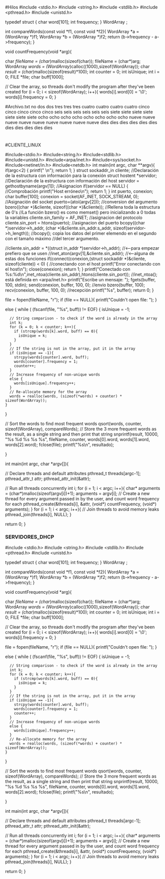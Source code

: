 #Hilos 
#include <stdio.h>
#include <string.h>
#include <stdlib.h>
#include <pthread.h>
#include <unistd.h>

typedef struct {
  char word[101];
  int frequency;
} WordArray ;

int compareWords(const void *f1, const void *f2){
  WordArray *a = (WordArray *)f1;
  WordArray *b = (WordArray *)f2;
  return (b->frequency - a->frequency);
}

void countFrequency(void *arg){
  
  char *fileName = (char*)malloc(sizeof(char));
  fileName = (char*)arg;
  WordArray *words = (WordArray*)calloc((1000),sizeof(WordArray));
  char *result = (char*)malloc(sizeof(result)*100);
  int counter = 0;
  int isUnique;
  int i = 0;
  FILE *file;
  char buff[1000];

  // Clear the array, so threads don't modify the program after they've been created
  for (i = 0; i < sizeof(WordArray); i++){
    words[i].word[0] = '\0';
    words[i].frequency = 0;
  }
  
  #Archivo.txt
  no
dos dos
tres tres tres
cuatro cuatro cuatro cuatro
cinco cinco cinco cinco cinco
seis seis seis seis seis seis
siete siete siete siete siete siete siete
ocho ocho ocho ocho ocho ocho ocho ocho
nueve nueve nueve nueve nueve nueve nueve nueve nueve
dies dies dies dies dies dies dies dies dies dies dies
  
  
  
  
  
  #
  #CLIENTE_LINUX
  
#include<stdio.h>
#include<string.h>
#include<stdlib.h>
#include<unistd.h>
#include<arpa/inet.h>
#include<sys/socket.h>
#include<netinet/in.h>
#include<netdb.h>
int main(int argc, char **argv){
  if(argc<2)
  {
    printf("<host> <puerto>\n");
    return 1;
  }
  struct sockaddr_in cliente; //Declaración de la estructura con información para la conexión
  struct hostent *servidor; //Declaración de la estructura con información del host
  servidor = gethostbyname(argv[1]); //Asignacion
  if(servidor == NULL)
  { //Comprobación
    printf("Host erróneo\n");
    return 1;
  }
  int puerto, conexion;
  char buffer[100];
  conexion = socket(AF_INET, SOCK_STREAM, 0); //Asignación del socket
  puerto=(atoi(argv[2])); //conversion del argumento
  bzero((char *)&cliente, sizeof((char *)&cliente)); //Rellena toda la estructura de 0's
        //La función bzero() es como memset() pero inicializando a 0 todas la variables
  cliente.sin_family = AF_INET; //asignacion del protocolo
  cliente.sin_port = htons(puerto); //asignacion del puerto
  bcopy((char *)servidor->h_addr, (char *)&cliente.sin_addr.s_addr, sizeof(servidor->h_length));
  //bcopy(); copia los datos del primer elemendo en el segundo con el tamaño máximo 
  //del tercer argumento.


  //cliente.sin_addr = *((struct in_addr *)servidor->h_addr); //<--para empezar prefiero que se usen
  //inet_aton(argv[1],&cliente.sin_addr); //<--alguna de estas dos funciones
  if(connect(conexion,(struct sockaddr *)&cliente, sizeof(cliente)) < 0)
  { //conectando con el host
    printf("Error conectando con el host\n");
    close(conexion);
    return 1;
  }
  printf("Conectado con %s:%d\n",inet_ntoa(cliente.sin_addr),htons(cliente.sin_port));
  //inet_ntoa(); está definida en <arpa/inet.h>
  printf("Escribe un mensaje: ");
  fgets(buffer, 100, stdin);
  send(conexion, buffer, 100, 0); //envio
  bzero(buffer, 100);
  recv(conexion, buffer, 100, 0); //recepción
  printf("%s", buffer);
return 0;
}

  
  

  file = fopen(fileName, "r");
  if (file == NULL){
    printf("Couldn't open file: ");
  }
      
  else {
    while ( (fscanf(file, "%s", buff)) != EOF)
    {
      isUnique = -1;

      // String comparison - to check if the word is already in the array
      int k;
      for (k = 0; k < counter; k++){
        if (strcmp(words[k].word, buff) == 0){
          isUnique = k;
        }
      }
      // If the string is not in the array, put it in the array
      if (isUnique == -1){
        strcpy(words[counter].word, buff);
        words[counter].frequency = 1;
        counter++;
      }
      // Increase frequency of non-unique words
      else {
        words[isUnique].frequency++;
      }
      // Re-allocate memory for the array
      words = realloc(words, (sizeof(*words) + counter) * sizeof(WordArray));  
    }
  }

  // Sort the words to find most frequent words
  qsort(words, counter, sizeof(WordArray), compareWords);
  // Store the 3 more frequent words as the result, as a single string and then print that string
  snprintf(result, 10000, "%s %d %s %s %s", fileName, counter, words[0].word, words[1].word, words[2].word);
  fclose(file);
  printf("%s\n", resultado);

}

int main(int argc, char *argv[]){
  
  // Declare threads and default attributes
  pthread_t threads[argc-1];
  pthread_attr_t attr;
  pthread_attr_init(&attr);

  // Run all threads concurrently
  int i;
  for (i = 1; i < argc; i++){
    char* arguments = (char*)malloc(sizeof(argv[i])+1);
    arguments = argv[i];
    // Create a new thread for every argument passed in by the user, and count word frequency for each
    pthread_create(&threads[i], &attr, (void*) countFrequency, (void*) arguments);
  }
  for (i = 1; i < argc; i++){
    // Join threads to avoid memory leaks
    pthread_join(threads[i], NULL);
  }

  return 0;
}



###  SERVIDORES_DHCP

#include <stdio.h>
#include <string.h>
#include <stdlib.h>
#include <pthread.h>
#include <unistd.h>

typedef struct {
  char word[101];
  int frequency;
} WordArray ;

int compareWords(const void *f1, const void *f2){
  WordArray *a = (WordArray *)f1;
  WordArray *b = (WordArray *)f2;
  return (b->frequency - a->frequency);
}

void countFrequency(void *arg){
  
  char *fileName = (char*)malloc(sizeof(char));
  fileName = (char*)arg;
  WordArray *words = (WordArray*)calloc((1000),sizeof(WordArray));
  char *result = (char*)malloc(sizeof(result)*100);
  int counter = 0;
  int isUnique;
  int i = 0;
  FILE *file;
  char buff[1000];

  // Clear the array, so threads don't modify the program after they've been created
  for (i = 0; i < sizeof(WordArray); i++){
    words[i].word[0] = '\0';
    words[i].frequency = 0;
  }

  file = fopen(fileName, "r");
  if (file == NULL){
    printf("Couldn't open file: ");
  }
      
  else {
    while ( (fscanf(file, "%s", buff)) != EOF)
    {
      isUnique = -1;

      // String comparison - to check if the word is already in the array
      int k;
      for (k = 0; k < counter; k++){
        if (strcmp(words[k].word, buff) == 0){
          isUnique = k;
        }
      }
      // If the string is not in the array, put it in the array
      if (isUnique == -1){
        strcpy(words[counter].word, buff);
        words[counter].frequency = 1;
        counter++;
      }
      // Increase frequency of non-unique words
      else {
        words[isUnique].frequency++;
      }
      // Re-allocate memory for the array
      words = realloc(words, (sizeof(*words) + counter) * sizeof(WordArray));  
    }
  }

  // Sort the words to find most frequent words
  qsort(words, counter, sizeof(WordArray), compareWords);
  // Store the 3 more frequent words as the result, as a single string and then print that string
  snprintf(result, 10000, "%s %d %s %s %s", fileName, counter, words[0].word, words[1].word, words[2].word);
  fclose(file);
  printf("%s\n", resultado);

}

int main(int argc, char *argv[]){
  
  // Declare threads and default attributes
  pthread_t threads[argc-1];
  pthread_attr_t attr;
  pthread_attr_init(&attr);

  // Run all threads concurrently
  int i;
  for (i = 1; i < argc; i++){
    char* arguments = (char*)malloc(sizeof(argv[i])+1);
    arguments = argv[i];
    // Create a new thread for every argument passed in by the user, and count word frequency for each
    pthread_create(&threads[i], &attr, (void*) countFrequency, (void*) arguments);
  }
  for (i = 1; i < argc; i++){
    // Join threads to avoid memory leaks
    pthread_join(threads[i], NULL);
  }

  return 0;
}
